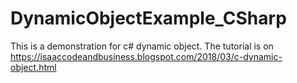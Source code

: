 # DynamicObjectExample_CSharp
This is a demonstration for c# dynamic object. 
The tutorial is on https://isaaccodeandbusiness.blogspot.com/2018/03/c-dynamic-object.html 
